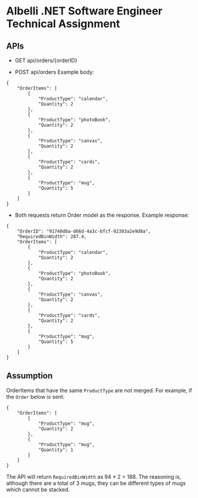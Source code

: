 # Albelli .NET Software Engineer Technical Assignment

## APIs

* GET api/orders/{orderID}

* POST api/orders
Example body:
```
{
    "OrderItems": [
        {
            "ProductType": "calendar",
            "Quantity": 2
        },
        {
            "ProductType": "photoBook",
            "Quantity": 2
        },
        {
            "ProductType": "canvas",
            "Quantity": 2
        },
        {
            "ProductType": "cards",
            "Quantity": 2
        },
        {
            "ProductType": "mug",
            "Quantity": 5
        }
    ]
}
```
* Both requests return Order model as the response. Example response:
```
{
    "OrderID": "91740d8a-d66d-4a3c-bfcf-92393a2e9d8a",
    "RequiredBinWidth": 287.4,
    "OrderItems": [
        {
            "ProductType": "calendar",
            "Quantity": 2
        },
        {
            "ProductType": "photoBook",
            "Quantity": 2
        },
        {
            "ProductType": "canvas",
            "Quantity": 2
        },
        {
            "ProductType": "cards",
            "Quantity": 2
        },
        {
            "ProductType": "mug",
            "Quantity": 5
        }
    ]
}
```
## Assumption
OrderItems that have the same `ProductType` are not merged. For example, if the `Order` below is sent:
```
{
    "OrderItems": [
        {
            "ProductType": "mug",
            "Quantity": 2
        },
        {
            "ProductType": "mug",
            "Quantity": 1
        }
    ]
}
```
The API will return `RequiredBinWidth` as 94 * 2 = 188. The reasoning is, although there are a total of 3 mugs, they can be different types of mugs which cannot be stacked.